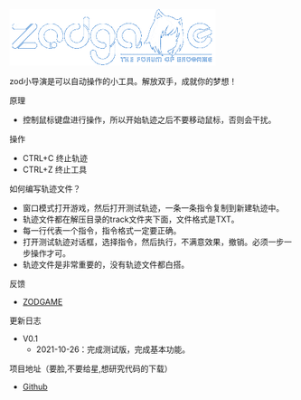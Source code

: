 ![zodgame](logo.gif) 

zod小导演是可以自动操作的小工具。解放双手，成就你的梦想！

原理

* 控制鼠标键盘进行操作，所以开始轨迹之后不要移动鼠标，否则会干扰。

操作

*  CTRL+C 终止轨迹  
*  CTRL+Z 终止工具  


如何编写轨迹文件？

* 窗口模式打开游戏，然后打开测试轨迹，一条一条指令复制到新建轨迹中。
* 轨迹文件都在解压目录的track文件夹下面，文件格式是TXT。
* 每一行代表一个指令，指令格式一定要正确。
* 打开测试轨迹对话框，选择指令，然后执行，不满意效果，撤销。必须一步一步操作才可。
* 轨迹文件是非常重要的，没有轨迹文件都白搭。



反馈  

* [ZODGAME]()

更新日志

* V0.1
   * 2021-10-26：完成测试版，完成基本功能。

项目地址（要脸,不要给星,想研究代码的下载）

* [Github]()

